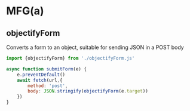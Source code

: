 # MFG(a)


## objectifyForm
Converts a form to an object, suitable for sending JSON in a POST body

```js
import {objectifyForm} from './objectifyForm.js'

async function submitForm(e) {
    e.preventDefault()
    await fetch(url,{
        method: 'post',
        body: JSON.stringify(objectifyForm(e.target))
    })
}
```